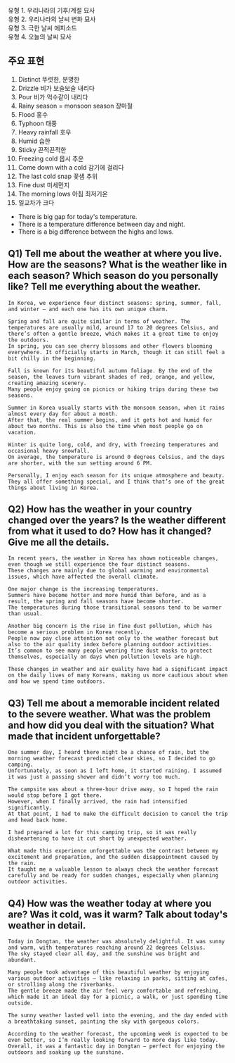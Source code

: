 유형 1. 우리나라의 기후/계절 묘사  
유형 2. 우리나라의 날씨 변화 묘사  
유형 3. 극한 날씨 에피소드  
유형 4. 오늘의 날씨 묘사  
## 주요 표현
1) Distinct 뚜렷한, 분명한
2) Drizzle 비가 보슬보슬 내리다
3) Pour 비가 억수같이 내리다
4) Rainy season = monsoon season 장마철
5) Flood 홍수
6) Typhoon 태풍
7) Heavy rainfall 호우
8) Humid 습한
9) Sticky 끈적끈적한
10) Freezing cold 몹시 추운
11) Come down with a cold  감기에 걸리다
12) The last cold snap 꽃샘 추위
13) Fine dust 미세먼지
14) The morning lows 아침 최저기온
15) 일교차가 크다  

* There is big gap for today's temperature.
* There is a temperature difference between day and night.
* There is a big difference between the highs and lows.

## Q1) Tell me about the weather at where you live. How are the seasons? What is the weather like in each season? Which season do you personally like? Tell me everything about the weather.
```
In Korea, we experience four distinct seasons: spring, summer, fall, and winter — and each one has its own unique charm.

Spring and fall are quite similar in terms of weather. The temperatures are usually mild, around 17 to 20 degrees Celsius, and there’s often a gentle breeze, which makes it a great time to enjoy the outdoors.
In spring, you can see cherry blossoms and other flowers blooming everywhere. It officially starts in March, though it can still feel a bit chilly in the beginning.

Fall is known for its beautiful autumn foliage. By the end of the season, the leaves turn vibrant shades of red, orange, and yellow, creating amazing scenery.
Many people enjoy going on picnics or hiking trips during these two seasons.

Summer in Korea usually starts with the monsoon season, when it rains almost every day for about a month.
After that, the real summer begins, and it gets hot and humid for about two months. This is also the time when most people go on vacation.

Winter is quite long, cold, and dry, with freezing temperatures and occasional heavy snowfall.
On average, the temperature is around 0 degrees Celsius, and the days are shorter, with the sun setting around 6 PM.

Personally, I enjoy each season for its unique atmosphere and beauty.
They all offer something special, and I think that’s one of the great things about living in Korea.
```
## Q2) How has the weather in your country changed over the years? Is the weather different from what it used to do? How has it changed? Give me all the details.
```
In recent years, the weather in Korea has shown noticeable changes, even though we still experience the four distinct seasons.
These changes are mainly due to global warming and environmental issues, which have affected the overall climate.

One major change is the increasing temperatures.
Summers have become hotter and more humid than before, and as a result, the spring and fall seasons have become shorter.
The temperatures during those transitional seasons tend to be warmer than usual.

Another big concern is the rise in fine dust pollution, which has become a serious problem in Korea recently.
People now pay close attention not only to the weather forecast but also to the air quality index before planning outdoor activities.
It’s common to see many people wearing fine dust masks to protect themselves, especially on days when pollution levels are high.

These changes in weather and air quality have had a significant impact on the daily lives of many Koreans, making us more cautious about when and how we spend time outdoors.
```
## Q3) Tell me about a memorable incident related to the severe weather. What was the problem and how did you deal with the situation? What made that incident unforgettable?
```
One summer day, I heard there might be a chance of rain, but the morning weather forecast predicted clear skies, so I decided to go camping.
Unfortunately, as soon as I left home, it started raining. I assumed it was just a passing shower and didn’t worry too much.

The campsite was about a three-hour drive away, so I hoped the rain would stop before I got there.
However, when I finally arrived, the rain had intensified significantly.
At that point, I had to make the difficult decision to cancel the trip and head back home.

I had prepared a lot for this camping trip, so it was really disheartening to have it cut short by unexpected weather.

What made this experience unforgettable was the contrast between my excitement and preparation, and the sudden disappointment caused by the rain.
It taught me a valuable lesson to always check the weather forecast carefully and be ready for sudden changes, especially when planning outdoor activities.
```
## Q4) How was the weather today at where you are? Was it cold, was it warm? Talk about today's weather in detail.
```
Today in Dongtan, the weather was absolutely delightful. It was sunny and warm, with temperatures reaching around 22 degrees Celsius.
The sky stayed clear all day, and the sunshine was bright and abundant.

Many people took advantage of this beautiful weather by enjoying various outdoor activities — like relaxing in parks, sitting at cafes, or strolling along the riverbanks.
The gentle breeze made the air feel very comfortable and refreshing, which made it an ideal day for a picnic, a walk, or just spending time outside.

The sunny weather lasted well into the evening, and the day ended with a breathtaking sunset, painting the sky with gorgeous colors.

According to the weather forecast, the upcoming week is expected to be even better, so I’m really looking forward to more days like today.
Overall, it was a fantastic day in Dongtan — perfect for enjoying the outdoors and soaking up the sunshine.
```
